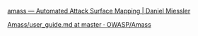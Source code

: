 [amass — Automated Attack Surface Mapping | Daniel Miessler](https://danielmiessler.com/study/amass/)

[Amass/user_guide.md at master · OWASP/Amass](https://github.com/OWASP/Amass/blob/master/doc/user_guide.md)

